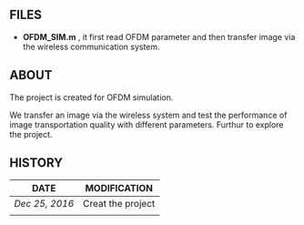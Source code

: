 ## FILES

- **OFDM_SIM.m** , it first read OFDM parameter and then transfer image via the wireless communication system.

## ABOUT

The project is created for OFDM simulation. 

We transfer an image via the wireless system and test the performance of image transportation quality with different parameters. Furthur to explore the project.

## HISTORY

|      DATE      |   MODIFICATION    |
| :------------: | :---------------: |
| *Dec 25, 2016* | Creat the project |
|                |                   |